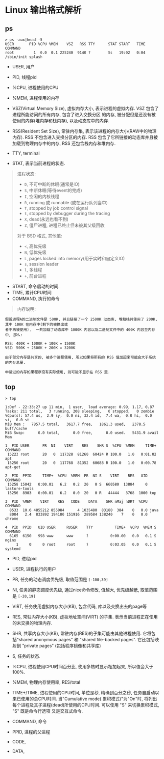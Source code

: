 # Linux 输出格式解析

## ps

```
> ps -aux|head -5
USER       PID %CPU %MEM    VSZ   RSS TTY      STAT START   TIME COMMAND
root         1  0.0  0.1 225240  9140 ?        Ss   19:02   0:04 /sbin/init splash
```

- USER, 用户
- PID, 线程pid
- %CPU, 进程使用的CPU
- %MEM, 进程使用的内存

- VSZ(Virtual Memory Size), 虚拟内存大小, 表示进程的虚拟内存. VSZ 包含了进程所能访问的所有内存, 包含了进入交换分区
的内存, 被分配但是还没有被使用的内存(堆内存和栈内存), 以及动态库中的内存.

- RSS(Resident Set Size), 常驻内存集, 表示该进程的内存大小(RAW中的物理内存). RSS 不包含进入交换分区的内存. RSS 
包含了它所链接的动态库并且被加载到物理内存中的内存, RSS 还包含栈内存和堆内存.

- TTY, terminal

- STAT, 表示当前进程的状态. 

> 进程状态:
> 
> - `D`, 不可中断的休眠(通常是IO)
> - `S`, 中断休眠(等待event的完成)
> - `I`, 空闲的内核线程
> - `R`, running 或 runnable (或在运行队列当中)
> - `T`, stopped by job control signal
> - `t`, stopped by debugger during the tracing
> - `X`, dead(永远也看不到)
> - `Z`, 僵尸进程, 进程已终止但未被其父级回收
>
> 对于 BSD 格式, 其他值:
> 
> - `<`, 高优先级
> - `N`, 低优先级
> - `L`, pages locked into memory(用于实时和自定义IO)
> - `s`, session leader
> - `l`, 多线程
> - `+`, 前台进程

- START, 命令启动的时间.
- TIME, 累计CPU时间
- COMMAND, 执行的命令

> 内存说明:

```
假设进程A的二进制文件是 500K, 并且链接了一个 2500K 动态库, 堆和栈共使用了 200K, 其中 100K 在内存中(剩下的被换出或
者不再被使用),  一共加载了动态库中 1000K 内容以及二进制文件中的 400K 内容至内存中, 那么:

RSS: 400K + 1000K + 100K = 1500K
VSZ: 500K + 2500K + 200K = 3200K

由于部分内存是共享的, 被多个进程使用, 所以如果将所有的 RSS 值加起来可能会大于系统的内存总量.

申请过的内存如果程序没有实际使用, 则可能不显示在 RSS 里.

```

## top

```
> top

1:Def - 22:33:27 up 11 min,  1 user,  load average: 0.99, 1.17, 0.87
Tasks: 211 total,   3 running, 208 sleeping,   0 stopped,   0 zombie
%Cpu(s): 57.4 us,  2.9 sy,  0.0 ni, 32.4 id,  7.4 wa,  0.0 hi,  0.0 si,  0.0 st
MiB Mem :   7857.5 total,   3617.7 free,   1861.3 used,   2378.5 buff/cache
MiB Swap:      0.0 total,      0.0 free,      0.0 used.   5431.9 avail Mem 

1  PID USER      PR  NI    VIRT    RES    SHR S  %CPU  %MEM     TIME+ COMMAND                                                           
 15223 root      20   0  117328  81260  60424 R 100.0   1.0   0:01.02 apt                                                               
 15250 root      20   0  117768  81352  60688 R 100.0   1.0   0:00.78 apt-get 
                                                           
2  PID  PPID     TIME+  %CPU  %MEM  PR  NI S    VIRT    RES   UID COMMAND                                                               
 15258 15042   0:00.01   6.2   0.2  20   0 S  660580  13884     0 lastore-tools                                                         
 15256  8903   0:00.01   6.2   0.0  20   0 R   44444   3768  1000 top         
                                                           
3  PID  %MEM    VIRT    RES   CODE    DATA    SHR nMaj nDRT  %CPU COMMAND                                                               
  8533  10.6 4855212 855084      4 1035480  83180  384    0   0.0 java                                                                  
  8004   2.4  833892 194180 151916  289584 138240    7    0   0.0 chrome  
                                                                
4  PID  PPID   UID USER     RUSER    TTY          TIME+  %CPU  %MEM S COMMAND                                                           
  6165  6150   998 www      www      ?          0:00.00   0.0   0.1 S nginx                                                             
     1     0     0 root     root     ?          0:03.05   0.0   0.1 S systemd                                                           
```

- PID, 进程pid
- USER, 进程执行的用户
- PR, 任务的动态调度优先级, 取值范围是 `[-100,39]`
- NI, 任务的静态调度优先级, 通过nice命令修改, 值越大, 优先级越低, 取值范围是 `[-20,19]`

- VIRT, 任务使用虚拟内存大小(KB), 包含代码, 库以及交换出去的page等 

- RES, 常驻内存大小(KB), 虚拟地址空间(VIRT) 的子集. 表示当前进程正在使用的未交换的物理内存.

- SHR, 共享内存大小(KB), 常驻内存(RES)的子集可能由其他进程使用. 它将包括"shared anonymous pages" 和 "shared 
file-backed pages". 它还包括映射到 "private pages" (包括程序镜像和共享库)
            
- S, 任务的状态.

- %CPU, 进程使用CPU时间百分比, 使用多核时显示相加起来, 所以值会大于100%.
- %MEM, 物理内存使用率, RES/total
- TIME+/TIME, 进程使用的CPU时间, 单位是秒, 精确到百分之秒, 任务自启动以来已使用的总CPU时间. 当"Cumulative mode(
累积模式)"为"On"时, 将列出每个进程及其子进程(dead)所使用的CPU时间. 可以使用 "S" 来切换累积模式, "S" 既是命令行选项
又是交互式命令.

- COMMAND, 命令
- PPID, 进程的父进程
- CODE, 
- DATA, 
